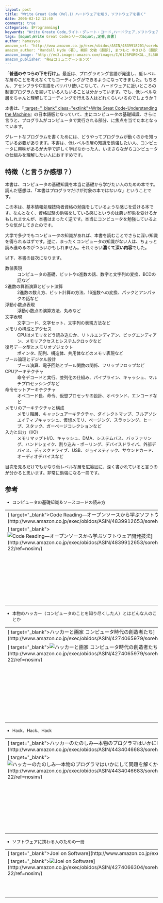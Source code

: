 ```yaml
---
layout: post
title: "Write Great Code〈Vol.1〉ハードウェアを知り、ソフトウェアを書く"
date: 2006-02-12 12:40
comments: true
categories: [Programming]
keywords: "Write Greate Code,ライト・グレート・コード,ハードウェア,ソフトウェア"
tags: [&quot;Write Great Codeシリーズ&quot;,定番,良書]
author: hamasyou
amazon_url: "http://www.amazon.co.jp/exec/obidos/ASIN/4839918201/sorehabooks-22/250-8893783-2139434?%5Fencoding=UTF8&camp=247&link%5Fcode=xm2"
amazon_author: "Randall Hyde (著), 鵜飼 文敏 (翻訳), まつもと ゆきひろ (翻訳), 後藤 正徳 (翻訳), トップスタジオ (翻訳)"
amazon_image: "http://ec3.images-amazon.com/images/I/61J5PGR9KGL._SL500_AA300_.jpg"
amazon_publisher: "毎日コミュニケーションズ"
---
```


「<strong>普通のやつらの下を行け</strong>」。最近は、プログラミング言語が発達し、低レベルな層のことを考えなくてもコーディングができるようになってきました。もちろん、アセンブラやC言語をバリバリ使いこなして、ハードウェアに近いところの制御プログラムを書いている人もいることは分かっています。でも、低レベルな層をちゃんと理解してコーディングを行える人はどれくらいいるのでしょうか？

本書は、『[ target="_blank" class="extlink">Write Great Code-Understanding the Machine](http://www.amazon.co.jp/exec/obidos/ASIN/1593270038/sorehabooks-22/250-8893783-2139434?%5Fencoding=UTF8&camp=247&link%5Fcode=xm2)』の日本語版となっていて、主にコンピュータの基礎知識、さらに言うと、プログラムがコンピュータで実行される部分、に焦点を当てた本となっています。

グレートなプログラムを書くためには、どうやってプログラムが動くのかを知っている必要があります。本書は、低レベルの層の知識を勉強したい人、コンピュータに興味があるが大学で詳しく学ばなかった人、いまさらながらコンピュータの仕組みを理解したい人におすすめです。


<!-- more -->

<h2>特徴（と言うか感想？）</h2>

本書は、コンピュータの基礎知識を本当に基礎から学びたい人のための本です。読んだ感想は、「本書はプログラマだけが対象の本ではないな」ということです。

この本は、基本情報処理技術者資格の勉強をしているような感じを受ける本です。なんとなく、資格試験の勉強をしている感じというのは悪い印象を受けるかもしれませんが、本書はまったく逆です。本当にコンピュータを勉強しているような気がしてきたのです。

大学で多少でもコンピュータの知識があれば、本書を読むことでさらに深い知識を得られるはずです。逆に、まったくコンピュータの知識がない人は、ちょっと読み進めるのがつらいかもしれません。それぐらい<strong>濃くて深い内容</strong>でした。

以下、本書の目次になります。

<dl>
<dt>数値表現</dt><dd>コンピュータの基礎、ビットやx進数の話、数字と文字列の変換、BCDの話など</dd>
<dt>2進数の算術演算とビット演算</dt><dd>2進数の数え方、ビット計算の方法、16進数への変換、パックとアンパックの話など</dd>
<dt>浮動小数点表現</dt><dd>浮動小数点の演算方法、丸めなど</dd>
<dt>文字表現</dt><dd>文字コード、文字セット、文字列の表現方法など</dd>
<dt>メモリの構成とアクセス</dt><dd>CPUはメモリをどう読み込むか、リトルエンディアン、ビッグエンディアン、メモリアクセスとシステムクロックなど</dd>
<dt>復号データ型とメモリオブジェクト</dt><dd>ポインタ、配列、構造体、共用体などのメモリ表現など</dd>
<dt>ブール論理とデジタル設計</dt><dd>ブール演算、電子回路とブール関数の関係、フリップフロップなど</dd>
<dt>CPUアーキテクチャ</dt><dd>命令デコードと実行、並列化の仕組み、パイプライン、キャッシュ、マルチプロセッシングなど</dd>
<dt>命令セットアーキテクチャ</dt><dd>オペコード長、命令、仮想プロセッサの設計、オペランド、エンコードなど</dd>
<dt>メモリのアーキテクチャと構成</dt><dd>メモリ階層、キャッシュアーキテクチャ、ダイレクトマップ、フルアソシエイティブキャッシュ、仮想メモリ、ページング、スラッシング、ヒープ、スタック、ガーベージコレクションなど</dd>
<dt>入力と出力（I/O）</dt><dd>メモリマップトI/O、キャッシュ、DMA、システムバス、バッファリング、ハンドシェイク、割り込み・ポーリング、デバイスドライバ、外部デバイス、ディスクドライブ、USB、ジョイスティック、サウンドカード、オーディオデバイスなど</dd>
</dl>

目次を見るだけでもかなり低レベルな層を広範囲に、深く書かれていると言うのが分かると思います。非常に勉強になる一冊です。

<h2>参考</h2>

+ コンピュータの基礎知識＆ソースコードの読み方
<div class="rakuten"><table width="400" border="0" cellpadding="5"><tr><td colspan="2" >[ target="_blank">Code Reading―オープンソースから学ぶソフトウェア開発技法](http://www.amazon.co.jp/exec/obidos/ASIN/4839912653/sorehabooks-22/ref=nosim/)</td></tr><tr><td valign="top">[ target="_blank"><img src="http://images.amazon.com/images/P/4839912653.09._SCMZZZZZZZ_.jpg"   border="0" alt="Code Reading―オープンソースから学ぶソフトウェア開発技法" />](http://www.amazon.co.jp/exec/obidos/ASIN/4839912653/sorehabooks-22/ref=nosim/)</td><td valign="top" /><font size="-1">トップスタジオ まつもと ゆきひろ 平林 俊一 <br /><br /><iframe scrolling="no" frameborder="0" width="200" height="40" hspace="0" vspace="0" marginheight="0" marginwidth="0" src="http://webservices.amazon.co.jp/onca/xml?Service=AWSECommerceService&SubscriptionId=0G91FPYVW6ZGWBH4Y9G2&AssociateTag=goodpic-22&Operation=ItemLookup&IdType=ASIN&ContentType=text/html&Page=1&ResponseGroup=Offers&ItemId=4839912653&Version=2004-10-04&Style=http://www.g-tools.net/xsl/priceFFFFFF.xsl"></iframe><br /><strong>おすすめ平均  </strong><img src="http://g-images.amazon.com/images/G/01/detail/stars-4-0.gif"   border="0" alt="star" /><br /><img src="http://g-images.amazon.com/images/G/01/detail/stars-4-0.gif"   border="0" alt="star" />ホップ・ステップ・ジャンプ<br /><img src="http://g-images.amazon.com/images/G/01/detail/stars-3-0.gif"   border="0" alt="star" />例題がわかりにくい<br /><img src="http://g-images.amazon.com/images/G/01/detail/stars-4-0.gif"   border="0" alt="star" />サブタイトルの方が適切？<br /><img src="http://g-images.amazon.com/images/G/01/detail/stars-3-0.gif"   border="0" alt="star" />初心者にはオススメできない<br /><img src="http://g-images.amazon.com/images/G/01/detail/stars-5-0.gif"   border="0" alt="star" />全てのプログラマに読んで欲しい最高の教科書<br /><br />[ target="_blank" />Amazonで詳しく見る](http://www.amazon.co.jp/exec/obidos/ASIN/4839912653/sorehabooks-22/ref=nosim/)</font><font size="-2">by [ >G-Tools](http://www.goodpic.com/mt/aws/index.html)</font></td></tr></table></div>

+ 本物のハッカー（コンピュータのことを知り尽くした人）とはどんな人のことか
<div class="rakuten"><table width="400"  border="0" cellpadding="5"><tr><td colspan="2" >[ target="_blank">ハッカーと画家 コンピュータ時代の創造者たち](http://www.amazon.co.jp/exec/obidos/ASIN/4274065979/sorehabooks-22/ref=nosim/)</td></tr><tr><td valign="top">[ target="_blank"><img src="http://images.amazon.com/images/P/4274065979.09._SCMZZZZZZZ_.jpg"   border="0" alt="ハッカーと画家 コンピュータ時代の創造者たち" />](http://www.amazon.co.jp/exec/obidos/ASIN/4274065979/sorehabooks-22/ref=nosim/)</td><td valign="top" /><font size="-1">ポール グレアム Paul Graham 川合 史朗 <br /><br /><iframe scrolling="no" frameborder="0" width="200" height="40" hspace="0" vspace="0" marginheight="0" marginwidth="0" src="http://webservices.amazon.co.jp/onca/xml?Service=AWSECommerceService&SubscriptionId=0G91FPYVW6ZGWBH4Y9G2&AssociateTag=goodpic-22&Operation=ItemLookup&IdType=ASIN&ContentType=text/html&Page=1&ResponseGroup=Offers&ItemId=4274065979&Version=2004-10-04&Style=http://www.g-tools.net/xsl/priceFFFFFF.xsl"></iframe><br /><strong>おすすめ平均  </strong><img src="http://g-images.amazon.com/images/G/01/detail/stars-4-5.gif"   border="0" alt="star" /><br /><img src="http://g-images.amazon.com/images/G/01/detail/stars-5-0.gif"   border="0" alt="star" />共感！！<br /><img src="http://g-images.amazon.com/images/G/01/detail/stars-5-0.gif"   border="0" alt="star" />開発疲れしたあなたに<br /><img src="http://g-images.amazon.com/images/G/01/detail/stars-5-0.gif"   border="0" alt="star" />ハッカーの川合さんが翻訳したハッカーについての本<br /><img src="http://g-images.amazon.com/images/G/01/detail/stars-4-0.gif"   border="0" alt="star" />単純に読むべし<br /><img src="http://g-images.amazon.com/images/G/01/detail/stars-4-0.gif"   border="0" alt="star" />とんがれ！とんがれ！<br /><br />[ target="_blank" />Amazonで詳しく見る](http://www.amazon.co.jp/exec/obidos/ASIN/4274065979/sorehabooks-22/ref=nosim/)</font><font size="-2">by [ >G-Tools](http://www.goodpic.com/mt/aws/index.html)</font></td></tr></table></div>

+ Hack、Hack、Hack
<div class="rakuten"><table width="400" border="0" cellpadding="5"><tr><td colspan="2" >[ target="_blank">ハッカーのたのしみ―本物のプログラマはいかにして問題を解くか](http://www.amazon.co.jp/exec/obidos/ASIN/4434046683/sorehabooks-22/ref=nosim/)</td></tr><tr><td valign="top">[ target="_blank"><img src="http://images.amazon.com/images/P/4434046683.09._SCMZZZZZZZ_.jpg"   border="0" alt="ハッカーのたのしみ―本物のプログラマはいかにして問題を解くか" />](http://www.amazon.co.jp/exec/obidos/ASIN/4434046683/sorehabooks-22/ref=nosim/)</td><td valign="top" /><font size="-1">ジュニア,ヘンリー・S. ウォーレン Jr.,Henry S. Warren 滝沢 徹 <br /><br /><iframe scrolling="no" frameborder="0" width="200" height="40" hspace="0" vspace="0" marginheight="0" marginwidth="0" src="http://webservices.amazon.co.jp/onca/xml?Service=AWSECommerceService&SubscriptionId=0G91FPYVW6ZGWBH4Y9G2&AssociateTag=goodpic-22&Operation=ItemLookup&IdType=ASIN&ContentType=text/html&Page=1&ResponseGroup=Offers&ItemId=4434046683&Version=2004-10-04&Style=http://www.g-tools.net/xsl/priceFFFFFF.xsl"></iframe><br /><strong>おすすめ平均  </strong><img src="http://g-images.amazon.com/images/G/01/detail/stars-5-0.gif"   border="0" alt="star" /><br /><img src="http://g-images.amazon.com/images/G/01/detail/stars-5-0.gif"   border="0" alt="star" />最後の頑張りに効きます<br /><img src="http://g-images.amazon.com/images/G/01/detail/stars-5-0.gif"   border="0" alt="star" />えええ？<br /><img src="http://g-images.amazon.com/images/G/01/detail/stars-5-0.gif"   border="0" alt="star" />Hackっていうのは、こういうコトさ<br /><img src="http://g-images.amazon.com/images/G/01/detail/stars-5-0.gif"   border="0" alt="star" />コードの体脂肪率を極限まで絞る<br /><img src="http://g-images.amazon.com/images/G/01/detail/stars-5-0.gif"   border="0" alt="star" />歓喜に満ちてこの本を推奨する<br /><br />[ target="_blank" />Amazonで詳しく見る](http://www.amazon.co.jp/exec/obidos/ASIN/4434046683/sorehabooks-22/ref=nosim/)</font><font size="-2">by [ >G-Tools](http://www.goodpic.com/mt/aws/index.html)</font></td></tr></table></div>

+ ソフトウェアに携わる人のための一冊
<div class="rakuten"><table width="400"  border="0" cellpadding="5"><tr><td colspan="2" >[ target="_blank">Joel on Software](http://www.amazon.co.jp/exec/obidos/ASIN/4274066304/sorehabooks-22/ref=nosim/)</td></tr><tr><td valign="top">[ target="_blank"><img src="http://images.amazon.com/images/P/4274066304.01._SCMZZZZZZZ_.jpg"   border="0" alt="Joel on Software" />](http://www.amazon.co.jp/exec/obidos/ASIN/4274066304/sorehabooks-22/ref=nosim/)</td><td valign="top" /><font size="-1">Joel Spolsky 青木 靖 <br /><br /><iframe scrolling="no" frameborder="0" width="200" height="40" hspace="0" vspace="0" marginheight="0" marginwidth="0" src="http://webservices.amazon.co.jp/onca/xml?Service=AWSECommerceService&SubscriptionId=0G91FPYVW6ZGWBH4Y9G2&AssociateTag=goodpic-22&Operation=ItemLookup&IdType=ASIN&ContentType=text/html&Page=1&ResponseGroup=Offers&ItemId=4274066304&Version=2004-10-04&Style=http://www.g-tools.net/xsl/priceFFFFFF.xsl"></iframe><br />[ target="_blank">Amazonで詳しく見る](http://www.amazon.co.jp/exec/obidos/ASIN/4274066304/sorehabooks-22/ref=nosim/)</font><font size="-2">by [ >G-Tools](http://www.goodpic.com/mt/aws/index.html)</font></td></tr></table></div>





